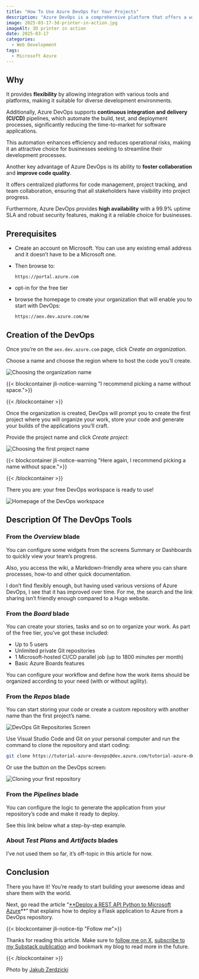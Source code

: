 ```yaml
---
title: "How To Use Azure DevOps For Your Projects"
description: "Azure DevOps is a comprehensive platform that offers a wide range of benefits for software development and deployment."
image: 2025-03-17-3d-printer-in-action.jpg
imageAlt: 3D printer in action
date: 2025-03-17
categories:
  - Web Development
tags:
  - Microsoft Azure
---
```


## Why

It provides **flexibility** by allowing integration with various tools and platforms, making it suitable for diverse development environments.

Additionally, Azure DevOps supports **continuous integration and delivery (CI/CD)** pipelines, which automate the build, test, and deployment processes, significantly reducing the time-to-market for software applications.

This automation enhances efficiency and reduces operational risks, making it an attractive choice for businesses seeking to streamline their development processes.

Another key advantage of Azure DevOps is its ability to **foster collaboration** and **improve code quality**.

It offers centralized platforms for code management, project tracking, and team collaboration, ensuring that all stakeholders have visibility into project progress.

Furthermore, Azure DevOps provides **high availability** with a 99.9% uptime SLA and robust security features, making it a reliable choice for businesses.

## Prerequisites

- Create an account on Microsoft. You can use any existing email address and it doesn’t have to be a Microsoft one.
- Then browse to:

  ```plaintext
  https://portal.azure.com
  ```

- opt-in for the free tier
- browse the homepage to create your organization that will enable you to start with DevOps:

  ```plaintext
  https://aex.dev.azure.com/me
  ```

## Creation of the DevOps

Once you’re on the `aex.dev.azure.com` page, click _Create an organization_.

Choose a name and choose the region where to host the code you’ll create.

![Choosing the organization name](1-choosing-the-organization-name.png)

{{< blockcontainer jli-notice-warning "I recommend picking a name without space.">}}

{{< /blockcontainer >}}

Once the organization is created, DevOps will prompt you to create the first project where you will organize your work, store your code and generate your builds of the applications you’ll craft.

Provide the project name and click _Create project_:

![Choosing the first project name](2-choosing-the-first-project-name.png)

{{< blockcontainer jli-notice-warning "Here again, I recommend picking a name without space.">}}

{{< /blockcontainer >}}

There you are: your free DevOps workspace is ready to use!

![Homepage of the DevOps workspace](3-homepage-of-devops-workspace.png)

## Description Of The DevOps Tools

### From the _Overview_ blade

You can configure some widgets from the screens Summary or Dashboards to quickly view your team’s progress.

Also, you access the wiki, a Markdown-friendly area where you can share processes, how-to and other quick documentation.

I don’t find flexibly enough, but having used various versions of Azure DevOps, I see that it has improved over time. For me, the search and the link sharing isn’t friendly enough compared to a Hugo website.

### From the _Board_ blade

You can create your stories, tasks and so on to organize your work. As part of the free tier, you’ve got these included:

- Up to 5 users
- Unlimited private Git repositories
- 1 Microsoft-hosted CI/CD parallel job (up to 1800 minutes per month)
- Basic Azure Boards features

You can configure your workflow and define how the work items should be organized according to your need (with or without agility).

### From the _Repos_ blade

You can start storing your code or create a custom repository with another name than the first project’s name.

![DevOps Git Repositories Screen](4-the-devops-git-repositories.png)

Use Visual Studio Code and Git on your personal computer and run the command to clone the repository and start coding:

```bash
git clone https://tutorial-azure-devops@dev.azure.com/tutorial-azure-devops/my-tutorial-azure-devops/_git/my-tutorial-azure-devops
```

Or use the button on the DevOps screen:

![Cloning your first repository](5-cloning-your-first-repository.png)

### From the _Pipelines_ blade

You can configure the logic to generate the application from your repository’s code and make it ready to deploy.

See this link below what a step-by-step example.

### About _Test Plans_ and _Artifacts_ blades

I’ve not used them so far, it’s off-topic in this article for now.

## Conclusion

There you have it! You’re ready to start building your awesome ideas and share them with the world.

Next, go read the article “[\*\*Deploy a REST API Python to Microsoft Azure](../../2024-07/deploy-a-rest-api-python-to-azure/index.md)\*\*” that explains how to deploy a Flask application to Azure from a DevOps repository.

{{< blockcontainer jli-notice-tip "Follow me">}}

Thanks for reading this article. Make sure to [follow me on X](https://x.com/LitzlerJeremie), [subscribe to my Substack publication](https://iamjeremie.substack.com/) and bookmark my blog to read more in the future.

{{< /blockcontainer >}}

Photo by [Jakub Zerdzicki](https://www.pexels.com/photo/close-up-of-a-3d-printer-extruding-orange-plastic-31137405/)
